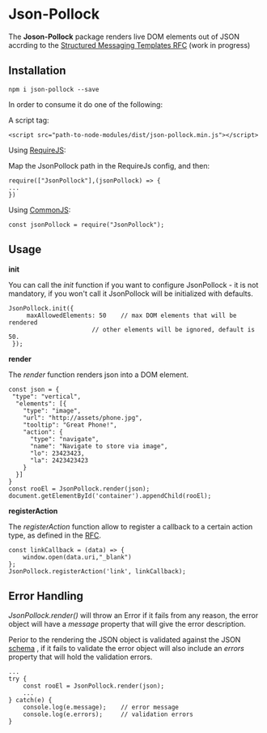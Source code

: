 Json-Pollock
============

The **Joson-Pollock** package renders live DOM elements out of JSON accrding to the [Structured Messaging Templates RFC](https://lpgithub.dev.lprnd.net/lp-mobile/Structured-Messaging-Templates) (work in progress)

Installation
-------

    npm i json-pollock --save


In order to consume it do one of the following:

A script tag:

    <script src="path-to-node-modules/dist/json-pollock.min.js"></script>

Using [RequireJS](http://requirejs.org/):

Map the JsonPollock path in the RequireJs config, and then:
	

    require(["JsonPollock"],(jsonPollock) => {
    ...
    })
Using [CommonJS](http://requirejs.org/docs/commonjs.html):

    const jsonPollock = require("JsonPollock");

Usage
-------

**init**

You can call the *init* function if you want to configure JsonPollock - it is not mandatory, if you won't call it JsonPollock will be initialized with defaults.

    JsonPollock.init({
	     maxAllowedElements: 50    // max DOM elements that will be rendered
			               // other elements will be ignored, default is 50.
     });

**render**

The *render* function renders json into a DOM element.

 

    const json = {
     "type": "vertical",
      "elements": [{
        "type": "image",
        "url": "http://assets/phone.jpg",
        "tooltip": "Great Phone!",
        "action": {
          "type": "navigate",
          "name": "Navigate to store via image",
          "lo": 23423423,
          "la": 2423423423
        }
      }]
    }
    const rooEl = JsonPollock.render(json);
    document.getElementById('container').appendChild(rooEl);

**registerAction**

The *registerAction* function allow to register a callback to a certain action type, as defined in the [RFC](https://lpgithub.dev.lprnd.net/lp-mobile/Structured-Messaging-Templates#actions).

    const linkCallback = (data) => {
	    window.open(data.uri,"_blank")
    };
    JsonPollock.registerAction('link', linkCallback);

Error Handling
-------
*JsonPollock.render()* will throw an Error if it fails from any reason, the error object will have a *message* property that will give the error description.

Perior to the rendering the JSON object is validated against the JSON [schema](js/schema)  , if it fails to validate the error object will also include an *errors* property that will hold the validation errors.

    ...
    try {
	    const rooEl = JsonPollock.render(json);
	    ...
	} catch(e) {
		console.log(e.message);    // error message
		console.log(e.errors);     // validation errors
	}